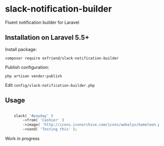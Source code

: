 # slack-notification-builder
Fluent notification builder for Laravel

## Installation on Laravel 5.5+

Install package:

`composer require exfriend/slack-notification-builder`

Publish configuration:

`php artisan vendor:publish`

Edit `config/slack-notification-builder.php`

## Usage

```php

    slack( '#payday' )
        ->from( 'Cashier' )
        ->image( 'http://icons.iconarchive.com/icons/webalys/kameleon.pics/512/Cashier-2-icon.png' )
        ->send( 'Testing this' );

```

Work in progress

